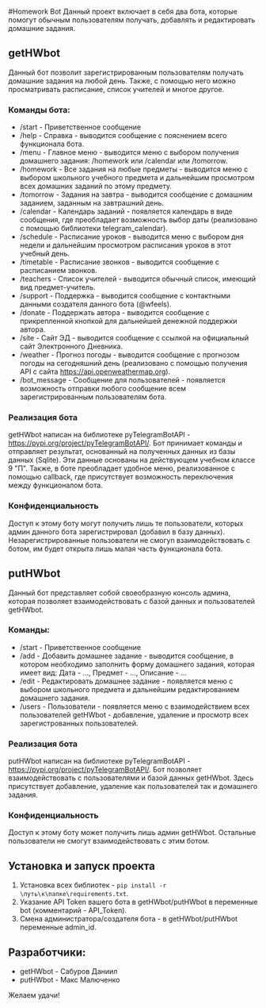#Homework Bot
Данный проект включает в себя два бота, которые помогут обычным пользователям получать, добавлять и редактировать домашние задания.

## getHWbot
Данный бот позволит зарегистрированным пользователям получать домашние задания на любой день. Также, с помощью него можно просматривать расписание, список учителей и многое другое.

### Команды бота:
* /start - Приветственное сообщение
* /help - Справка - выводится сообщение с пояснением всего функционала бота.
* /menu - Главное меню - выводится меню с выбором получения домашнего задания: /homework или /calendar или /tomorrow.
* /homework - Все задания на любые предметы - выводится меню с выбором школьного учебного предмета и дальнейшим просмотром всех домашних заданий по этому предмету.
* /tomorrow - Задания на завтра - выводится сообщение с домашним заданием, заданным на завтрашний день.
* /calendar - Календарь заданий - появляется календарь в виде сообщения, где преобладает возможность выбор даты (реализовано с помощью библиотеки telegram_calendar).
* /schedule - Расписание уроков - выводится меню с выбором дня недели и дальнейшим просмотром расписания уроков в этот учебный день.
* /timetable - Расписание звонков - выводится сообщение с расписанием звонков.
* /teachers - Список учителей - выводится обычный список, имеющий вид предмет-учитель.
* /support - Поддержка - выводится сообщение с контактными данными создателя данного бота (@wfeels).
* /donate - Поддержать автора - выводится сообщение с прикрепленной кнопкой для дальнейшей денежной поддержки автора.
* /site - Сайт ЭД - выводится сообщение с ссылкой на официальный сайт Электронного Дневника.
* /weather - Прогноз погоды - выводится сообщение с прогнозом погоды на сегодняшний день (реализовано с помощью получения API c сайта https://api.openweathermap.org).
* /bot_message - Сообщение для пользователей - появляется возможность отправки любого сообщение всем зарегистрированным пользователям бота.

### Реализация бота
getHWbot написан на библиотеке pyTelegramBotAPI - https://pypi.org/project/pyTelegramBotAPI/. Бот принимает команды и отправляет результат, основанный на полученных данных из базы данных (Sqlite). Эти данные основаны на действующем учебном классе 9 "П". Также, в боте преобладает удобное меню, реализованное с помощью callback, где присутствует возможность переключения между функционалом бота.

### Конфиденциальность
Доступ к этому боту могут получить лишь те пользователи, которых админ данного бота зарегистрировал (добавил в базу данных). Незарегистрированные пользователи не смогуn взаимодействовать с ботом, им будет открыта лишь малая часть функционала бота.

## putHWbot
Данный бот представляет собой своеобразную консоль админа, которая позволяет взаимодействовать с базой данных и пользователей getHWbot.

### Команды:
* /start - Приветственное сообщение
* /add - Добавить домашнее задание - выводится сообщение, в котором необходимо заполнить форму домашнего задания, которая имеет вид: Дата - ..., Предмет - ..., Описание - ...
* /edit - Редактировать домашнее задание - появляется меню с выбором школьного предмета и дальнейшим редактированием домашнего задания.
* /users - Пользователи - появляется меню с взаимодействием всех пользователей getHWbot - добавление, удаление и просмотр всех зарегистрованных пользователей.

### Реализация бота
putHWbot написан на библиотеке pyTelegramBotAPI - https://pypi.org/project/pyTelegramBotAPI/. Бот позволяет взаимодействовать с пользователями и базой данных getHWbot. Здесь присутствует добавление, удаление как пользователей так и домашнего задания.

### Конфиденциальность
Доступ к этому боту может получить лишь админ getHWbot. Остальные пользователи не смогут взаимодействовать с этим ботом.

## Установка и запуск проекта
1. Установка всех библиотек - `pip install -r \путь\к\папке\requirements.txt`.
2. Указание API Token вашего бота в getHWbot/putHWbot в переменные bot (комментарий - API_Token).
3. Смена администратора/создателя бота - в getHWbot/putHWbot переменные admin_id.

## Разработчики:
* getHWbot - Сабуров Даниил
* putHWbot - Макс Малюченко

Желаем удачи!

